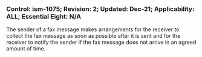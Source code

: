 ### Control: ism-1075; Revision: 2; Updated: Dec-21; Applicability: ALL; Essential Eight: N/A
<p>The sender of a fax message makes arrangements for the receiver to collect the fax message as soon as possible after it is sent and for the receiver to notify the sender if the fax message does not arrive in an agreed amount of time.</p>